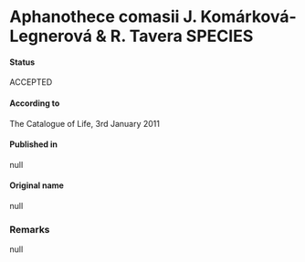 # Aphanothece comasii J. Komárková-Legnerová & R. Tavera SPECIES

#### Status
ACCEPTED

#### According to
The Catalogue of Life, 3rd January 2011

#### Published in
null

#### Original name
null

### Remarks
null